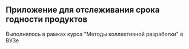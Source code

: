 ## Приложение для отслеживания срока годности продуктов
Выполнялось в рамках курса "Методы коллективной разработки" в ВУЗе

